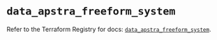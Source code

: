 # `data_apstra_freeform_system`

Refer to the Terraform Registry for docs: [`data_apstra_freeform_system`](https://registry.terraform.io/providers/juniper/apstra/0.94.0/docs/data-sources/freeform_system).
